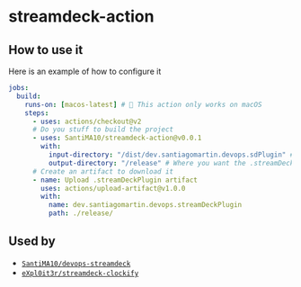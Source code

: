 # streamdeck-action

## How to use it

Here is an example of how to configure it
```yaml
jobs:
  build:
    runs-on: [macos-latest] # 👀 This action only works on macOS
    steps:
      - uses: actions/checkout@v2
      # Do you stuff to build the project
      - uses: SantiMA10/streamdeck-action@v0.0.1
        with:
          input-directory: "/dist/dev.santiagomartin.devops.sdPlugin" # Where is your code
          output-directory: "/release" # Where you want the .streamDeckPlugin
      # Create an artifact to download it
      - name: Upload .streamDeckPlugin artifact
        uses: actions/upload-artifact@v1.0.0
        with:
          name: dev.santiagomartin.devops.streamDeckPlugin
          path: ./release/
```

## Used by
- [`SantiMA10/devops-streamdeck`](https://github.com/SantiMA10/devops-streamdeck)
- [`eXpl0it3r/streamdeck-clockify`](https://github.com/eXpl0it3r/streamdeck-clockify)
